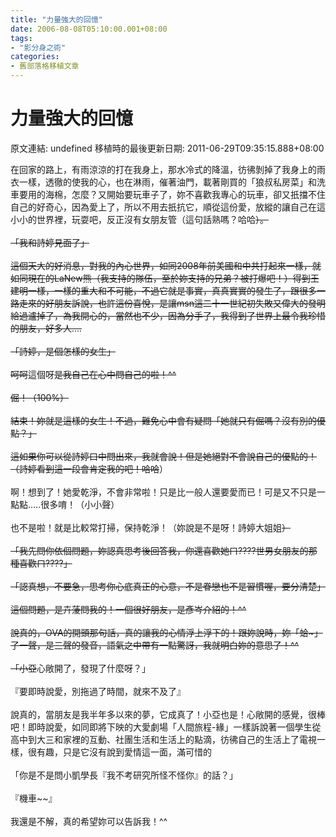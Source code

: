 ```yaml
---
title: "力量強大的回憶"
date: 2006-08-08T05:10:00.001+08:00
tags: 
- "影分身之術"
categories:
- 舊部落格移植文章
---
```


# 力量強大的回憶

原文連結: undefined
移植時的最後更新日期: 2011-06-29T09:35:15.888+08:00

在回家的路上，有雨涼涼的打在我身上，那水冷式的降溫，彷彿剝掉了我身上的雨衣一樣，透徹的使我的心，也在淋雨，催著油門，載著剛買的「狼叔私房菜」和洗車要用的海棉，怎麼？又開始要玩車子了，妳不喜歡我專心的玩車，卻又扺擋不住自己的好奇心，因為愛上了，所以不用去扺抗它，順從這份愛，放縱的讓自己在這小小的世界裡，玩耍吧，反正沒有女朋友管（這句話熟嗎？哈哈~~）。<br /><br />「我和詩婷見面了」<br /><br />這個天大的好消息，對我的內心世界，如同2008年前美國和中共打起來一樣，就如同現在的LaNew熊（我支持的隊伍，至於妳支持的兄弟？被打爆吧！）得到王建明一樣，一樣的重大和不可能，不過它就是事實，真真實實的發生了，跟很多一路走來的好朋友訴說，也許這份喜悅，是讓msn這二十一世紀初失敗又偉大的發明給過瀘掉了，為我開心的，當然也不少，因為分手了，我得到了世界上最令我珍惜的朋友，好多人....<br /><br />「詩婷，是個怎樣的女生」<br /><br />呵呵~~這個呀~~是我自己在心中問自己的啦！^^<br /><br />倔！（100%）<br /><br />結束！妳就是這樣的女生！不過，難免心中會有疑問「她就只有倔嗎？沒有別的優點？」<br /><br />這如果你可以從詩婷口中問出來，我就會說！但是她絕對不會說自己的優點的！（詩婷看到這一段會肯定我的吧！哈哈~~）<br /><br />啊！想到了！她愛乾淨，不會非常啦！只是比一般人還要愛而已！可是又不只是一點點.....很多唷！（小小聲）<br /><br />也不是啦！就是比較常打掃，保持乾淨！（妳說是不是呀！詩婷大姐姐~~）<br /><br />「我先問你依個問題，妳認真思考後回答我，你還喜歡她ㄇ????世男女朋友的那種喜歡ㄇ????」<br /><br />「認真想，不要急，思考你心底真正的心意，不是眷戀也不是習慣喔，要分清楚」<br /><br />這個問題，是卉蔆問我的！一個很好朋友，是彥岑介紹的！^^<br /><br />說真的，OVA的開頭那句話，真的讓我的心情浮上浮下的！跟妳說時，妳「蛤~」了一聲，是三聲的發音，語氣之中帶有一點驚訝，我就明白妳的意思了！^^<br /><br />「小亞~~心敞開了，發現了什麼呀？」<br /><br />『要即時說愛，別拖過了時間，就來不及了』<br /><br />說真的，當朋友是我半年多以來的夢，它成真了！小亞也是！心敞開的感覺，很棒吧！即時說愛，如同即將下映的大愛劇場「人間旅程-緣」一樣訴說著一個學生從高中到大三和家裡的互動、社團生活和生活上的點滴，彷彿自己的生活上了電視一樣，很有趣，只是它沒有說到愛情這一面，滿可惜的<br /><br />「你是不是問小凱學長『我不考研究所怪不怪你』的話？」<br /><br />『機車~~』<br /><br />我還是不解，真的希望妳可以告訴我！^^
